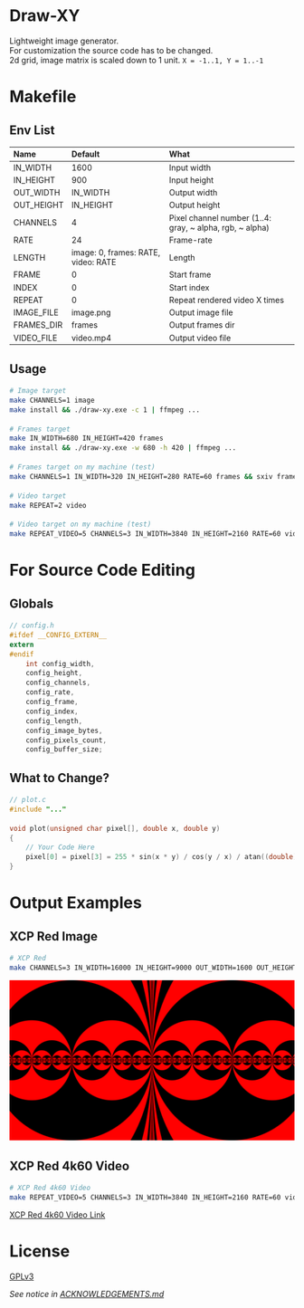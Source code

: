 # Draw-XY

Lightweight image generator.  
For customization the source code has to be changed.  
2d grid, image matrix is scaled down to 1 unit. `X = -1..1, Y = 1..-1`

# Makefile

## Env List

| Name       | Default                             | What                                                     |
| :--------- | :---------------------------------- | :------------------------------------------------------- |
| IN_WIDTH   | 1600                                | Input width                                              |
| IN_HEIGHT  | 900                                 | Input height                                             |
| OUT_WIDTH  | IN_WIDTH                            | Output width                                             |
| OUT_HEIGHT | IN_HEIGHT                           | Output height                                            |
| CHANNELS   | 4                                   | Pixel channel number (1..4: gray, ~ alpha, rgb, ~ alpha) |
| RATE       | 24                                  | Frame-rate                                               |
| LENGTH     | image: 0, frames: RATE, video: RATE | Length                                                   |
| FRAME      | 0                                   | Start frame                                              |
| INDEX      | 0                                   | Start index                                              |
| REPEAT     | 0                                   | Repeat rendered video X times                            |
| IMAGE_FILE | image.png                           | Output image file                                        |
| FRAMES_DIR | frames                              | Output frames dir                                        |
| VIDEO_FILE | video.mp4                           | Output video file                                        |

## Usage

```sh
# Image target
make CHANNELS=1 image
make install && ./draw-xy.exe -c 1 | ffmpeg ...

# Frames target
make IN_WIDTH=680 IN_HEIGHT=420 frames
make install && ./draw-xy.exe -w 680 -h 420 | ffmpeg ...

# Frames target on my machine (test)
make CHANNELS=1 IN_WIDTH=320 IN_HEIGHT=280 RATE=60 frames && sxiv frames

# Video target
make REPEAT=2 video

# Video target on my machine (test)
make REPEAT_VIDEO=5 CHANNELS=3 IN_WIDTH=3840 IN_HEIGHT=2160 RATE=60 video && mpv --loop-file video.mp4 --video-unscaled
```

# For Source Code Editing

## Globals

```c
// config.h
#ifdef __CONFIG_EXTERN__
extern
#endif
    int config_width,
    config_height,
    config_channels,
    config_rate,
    config_frame,
    config_index,
    config_length,
    config_image_bytes,
    config_pixels_count,
    config_buffer_size;
```

## What to Change?

```c
// plot.c
#include "..."

void plot(unsigned char pixel[], double x, double y)
{
    // Your Code Here
    pixel[0] = pixel[3] = 255 * sin(x * y) / cos(y / x) / atan((double)config_index / config_rate);
}
```

# Output Examples

## XCP Red Image

```sh
# XCP Red
make CHANNELS=3 IN_WIDTH=16000 IN_HEIGHT=9000 OUT_WIDTH=1600 OUT_HEIGHT=900 image && sxiv image.png
```

![XCP Red Image](xcp.png "XCP Red Image")

## XCP Red 4k60 Video

```sh
# XCP Red 4k60 Video
make REPEAT_VIDEO=5 CHANNELS=3 IN_WIDTH=3840 IN_HEIGHT=2160 RATE=60 video && mpv --loop-file video.mp4 --video-unscaled
```

[XCP Red 4k60 Video Link](https://youtu.be/DElDPxMU60Q)

# License

[GPLv3](https://www.gnu.org/licenses/gpl-3.0.txt)

_See notice in [ACKNOWLEDGEMENTS.md](ACKNOWLEDGEMENTS.md)_
